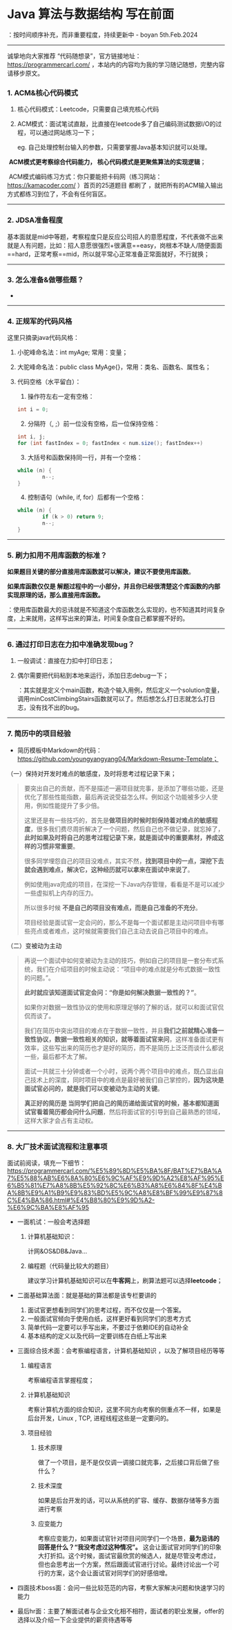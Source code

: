 

# Java 算法与数据结构 写在前面

：按时间顺序补充，而非重要程度，持续更新中 - boyan 5th.Feb.2024

------
诚挚地向大家推荐 “代码随想录”，官方链接地址： https://programmercarl.com/ ，本站内的内容均为我的学习随记随想，完整内容请移步原文。

### 1. ACM&核心代码模式

1. 核心代码模式：Leetcode，只需要自己填充核心代码

2. ACM模式：面试笔试直敲，比直接在leetcode多了自己编码测试数据I/O的过程，可以通过网站练习一下；

   eg. 自己处理控制台输入的参数，只需要掌握Java基本知识就可以处理。

​	**ACM模式更考察综合代码能力， 核心代码模式是更聚焦算法的实现逻辑**；

​	ACM模式编码练习方式：你只要能把卡码网（练习网站：https://kamacoder.com/ ）首页的25道题目 都刷了 ，就把所有的ACM输入输出方式都练习到位了，不会有任何盲区。

------

### 2. JDSA准备程度

基本面就是mid中等题，考察程度只是反应公司招人的意愿程度，不代表做不出来就是人有问题，比如：招人意愿很强烈+很满意==easy，岗根本不缺人/随便面面==hard，正常考察==mid，所以就平常心正常准备正常面就好，不行就换；

------

### 3. 怎么准备&做哪些题？
-


------

### 4. 正规军的代码风格

这里只摘录java代码风格：

1. 小驼峰命名法：int myAge; 常用：变量；
	
2. 大驼峰命名法：public class MyAge{}，常用：类名、函数名、属性名；
	
3. 代码空格（水平留白）：
	
	1. 操作符左右一定有空格： 
	

	```java
	int i = 0;
	```
	
	2. 分隔符（, ;）前一位没有空格，后一位保持空格：
	
	```java
	int i, j;
	for (int fastIndex = 0; fastIndex < num.size(); fastIndex++)
	```
	
	3. 大括号和函数保持同一行，并有一个空格：
	
	```java
	while (n) {
			n--;
	}
	```
	
	4. 控制语句（while, if, for）后都有一个空格：
	
	```java
	while (n) {
			if (k > 0) return 9;
			n--;
	}
	```

------

### 5. 刷力扣用不用库函数的标准？

**如果题目关键的部分直接用库函数就可以解决，建议不要使用库函数**。

**如果库函数仅仅是 解题过程中的一小部分，并且你已经很清楚这个库函数的内部实现原理的话，那么直接用库函数。**

：使用库函数最大的忌讳就是不知道这个库函数怎么实现的，也不知道其时间复杂度，上来就用，这样写出来的算法，时间复杂度自己都掌握不好的。

------

### 6. 通过打印日志在力扣中准确发现bug？

1. 一般调试：直接在力扣中打印日志；

2. 偶尔需要把代码粘到本地来运行，添加日志debug一下；

   ：其实就是定义个main函数，构造个输入用例，然后定义一个solution变量，调用minCostClimbingStairs函数就可以了。然后想怎么打日志就怎么打日志，没有找不出的bug。

------

### 7. 简历中的项目经验	

- 简历模板中Markdown的代码：https://github.com/youngyangyang04/Markdown-Resume-Template；

（一）保持对开发时难点的敏感度，及时将思考过程记录下来；

> 要突出自己的贡献，而不是描述一遍项目就完事，是添加了哪些功能，还是优化了那些性能指数，最后再说说受益怎么样。例如这个功能被多少人使用，例如性能提升了多少倍。
>
> 这里还是有一些技巧的，首先是**做项目的时候时刻保持着对难点的敏感程度**，很多我们费尽周折解决了一个问题，然后自己也不做记录，就忘掉了，**此时如果及时将自己的思考过程记录下来，就是面试中的重要素材，养成这样的习惯非常重要**。
>
> 很多同学埋怨自己的项目没难点，其实不然，**找到项目中的一点，深挖下去就会遇到难点，解决它，这种经历就可以拿来在面试中来说了**。
>
> 例如使用java完成的项目，在深挖一下Java内存管理，看看是不是可以减少一些虚拟机上内存的压力。
>
> 所以很多时候 **不是自己的项目没有难点，而是自己准备的不充分**。
>
> 项目经验是面试官一定会问的，那么不是每一个面试都是主动问项目中有哪些亮点或者难点，这时候就需要我们自己主动去说自己项目中的难点。

（二）变被动为主动

> 再说一个面试中如何变被动为主动的技巧，例如自己的项目是一套分布式系统，我们在介绍项目的时候主动说：“项目中的难点就是分布式数据一致性的问题。”。
>
> **此时就应该知道面试官定会问：“你是如何解决数据一致性的？”**。
>
> 如果你对数据一致性协议的使用和原理足够的了解的话，就可以和面试官侃侃而谈了。
>
> 我们在简历中突出项目的难点在于数据一致性，并且**我们之前就精心准备一致性协议，数据一致性相关的知识，就等着面试官来问**，这样准备面试更有效率，这些写出来的简历也才是好的简历，而不是简历上泛泛而谈什么都说一些，最后都不太了解。
>
> 面试一共就三十分钟或者一个小时，说两个两个项目中的难点，既凸显出自己技术上的深度，同时项目中的难点是最好被我们自己掌控的，**因为这块是面试官必问的，就是我们可以变被动为主动的关键**。
>
> **真正好的简历是 当同学们把自己的简历递给面试官的时候，基本都知道面试官看着简历都会问什么问题**，然后将面试官的引导到自己最熟悉的领域，这样大家才会占有主动权。

------

### 8. 大厂技术面试流程和注意事项

面试前阅读，填充一下细节：https://programmercarl.com/%E5%89%8D%E5%BA%8F/BAT%E7%BA%A7%E5%88%AB%E6%8A%80%E6%9C%AF%E9%9D%A2%E8%AF%95%E6%B5%81%E7%A8%8B%E5%92%8C%E6%B3%A8%E6%84%8F%E4%BA%8B%E9%A1%B9%E9%83%BD%E5%9C%A8%E8%BF%99%E9%87%8C%E4%BA%86.html#%E4%B8%80%E9%9D%A2-%E6%9C%BA%E8%AF%95

- 一面机试：一般会考选择题

  1. 计算机基础知识：

     计网&OS&DB&Java...

  2. 编程题（代码量比较大的题目）

     建议学习计算机基础知识可以在**牛客网**上，刷算法题可以选择**leetcode**；

- 二面基础算法面：就是基础的算法都是该专栏要讲的

  1. 面试官更想看到同学们的思考过程，而不仅仅是一个答案。
  2. 一般面试官倾向于使用白纸，这样更好看到同学们的思考方式
  3. 简单代码一定要可以手写出来，不要过于依赖IDE的自动补全
  4. 基本结构的定义以及代码一定要训练在白纸上写出来

- 三面综合技术面：会考察编程语言，计算机基础知识 ，以及了解项目经历等等

  1. 编程语言

     考察编程语言掌握程度；

  2. 计算机基础知识

     考察计算机方面的综合知识，这里不同方向考察的侧重点不一样，如果是后台开发，Linux , TCP, 进程线程这些是一定要问的。

  3. 项目经验

     1. 技术原理

        ​	做了一个项目，是不是仅仅调一调接口就完事，之后接口背后做了些什么？

     2. 技术深度

        ​	如果是后台开发的话，可以从系统的扩容、缓存、数据存储等多方面进行考察

     3. 应变能力

        ​	考察应变能力，如果面试官针对项目问同学们一个场景，**最为忌讳的回答是什么？“我没考虑过这种情况”。** 这会让面试官对同学们的印象大打折扣。这个时候，面试官最欣赏的候选人，就是尽管没考虑过，但也会思考出一个方案，然后跟面试官进行讨论。最终讨论出一个可行的方案，这个会让面试官对同学们的好感倍增。	

- 四面技术boss面：会问一些比较范范的内容，考察大家解决问题和快速学习的能力

- 最后hr面：主要了解面试者与企业文化相不相符，面试者的职业发展，offer的选择以及介绍一下企业提供的薪资待遇等等















































